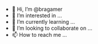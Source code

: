 - 👋 Hi, I’m @bragamer
- 👀 I’m interested in ...
- 🌱 I’m currently learning ...
- 💞️ I’m looking to collaborate on ...
- 📫 How to reach me ...

<!---
bragamer/bragamer is a ✨ special ✨ repository because its `README.md` (this file) appears on your GitHub profile.
You can click the Preview link to take a look at your changes.
--->
